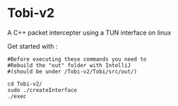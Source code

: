 # Tobi-v2

A C++ packet intercepter using a TUN interface on linux

Get started with :

```
#Before executing these commands you need to 
#Rebuild the "out" folder with IntelliJ 
#(should be under /Tobi-v2/Tobi/src/out/)

cd Tobi-v2/
sudo ./createInterface
./exec
```
